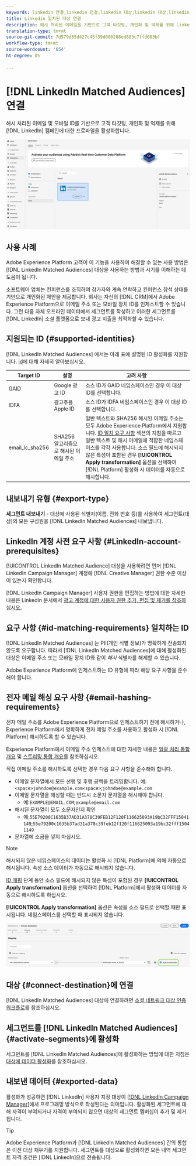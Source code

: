 ```yaml
---
keywords: linkedin 연결;linkedin 연결;linkedin 대상;linkedin 대상;linkedin
title: Linkedin 일치된 대상 연결
description: 해시 처리된 이메일을 기반으로 고객 타깃팅, 개인화 및 억제를 위해 LinkedIn 캠페인의 프로필을 활성화합니다.
translation-type: tm+mt
source-git-commit: 7d579d85d427c45f39d000288ed883c7ffd003bf
workflow-type: tm+mt
source-wordcount: '654'
ht-degree: 0%

---
```



# [!DNL LinkedIn Matched Audiences] 연결

해시 처리된 이메일 및 모바일 ID를 기반으로 고객 타깃팅, 개인화 및 억제를 위해 [!DNL LinkedIn] 캠페인에 대한 프로파일을 활성화합니다.

![Adobe Experience Platform UI의 LinkedIn 대상](../../assets/catalog/social/linkedin/catalog.png)

## 사용 사례

Adobe Experience Platform 고객이 이 기능을 사용하여 해결할 수 있는 사용 방법은 [!DNL LinkedIn Matched Audiences] 대상을 사용하는 방법과 시기를 이해하는 데 도움이 됩니다.

소프트웨어 업체는 컨퍼런스를 조직하여 참가자와 계속 연락하고 컨퍼런스 참석 상태를 기반으로 개인화된 제안을 제공합니다. 회사는 자신의 [!DNL CRM]에서 Adobe Experience Platform으로 이메일 주소 또는 모바일 장치 ID를 인제스트할 수 있습니다. 그런 다음 자체 오프라인 데이터에서 세그먼트를 작성하고 이러한 세그먼트를 [!DNL LinkedIn] 소셜 플랫폼으로 보내 광고 지출을 최적화할 수 있습니다.

## 지원되는 ID {#supported-identities}

[!DNL LinkedIn Matched Audiences] 에서는 아래 표에 설명된 ID 활성화를 지원합니다. [id](/help/identity-service/namespaces.md)에 대해 자세히 알아보십시오.

| Target ID | 설명 | 고려 사항 |
|---|---|---|
| GAID | Google 광고 ID | 소스 ID가 GAID 네임스페이스인 경우 이 대상 ID를 선택합니다. |
| IDFA | 광고주용 Apple ID | 소스 ID가 IDFA 네임스페이스인 경우 이 대상 ID를 선택합니다. |
| email_lc_sha256 | SHA256 알고리즘으로 해시된 이메일 주소 | 일반 텍스트와 SHA256 해시된 이메일 주소는 모두 Adobe Experience Platform에서 지원합니다. [ID 일치 요구 사항](#id-matching-requirements-id-matching-requirements) 섹션의 지침을 따르고 일반 텍스트 및 해시 이메일에 적합한 네임스페이스를 각각 사용합니다. 소스 필드에 해시되지 않은 특성이 포함된 경우 **[!UICONTROL Apply transformation]** 옵션을 선택하여 [!DNL Platform] 활성화 시 데이터를 자동으로 해시합니다. |


## 내보내기 유형 {#export-type}

**세그먼트 내보내기**  - 대상에 사용된 식별자(이름, 전화 번호 등)를 사용하여 세그먼트(대상)의 모든 구성원을  [!DNL LinkedIn Matched Audiences] 내보냅니다.

## LinkedIn 계정 사전 요구 사항 {#LinkedIn-account-prerequisites}

[!UICONTROL LinkedIn Matched Audience] 대상을 사용하려면 먼저 [!DNL LinkedIn Campaign Manager] 계정에 [!DNL Creative Manager] 권한 수준 이상이 있는지 확인합니다.

[!DNL LinkedIn Campaign Manager] 사용자 권한을 편집하는 방법에 대한 자세한 내용은 LinkedIn 문서에서 [광고 계정에 대한 사용자 권한 추가, 편집 및 제거를 참조하십시오.](https://www.linkedin.com/help/lms/answer/5753)

## 요구 사항 {#id-matching-requirements} 일치하는 ID

[!DNL LinkedIn Matched Audiences] 는 PII(개인 식별 정보)가 명확하게 전송되지 않도록 요구합니다. 따라서 [!DNL LinkedIn Matched Audiences]에 대해 활성화된 대상은 이메일 주소 또는 모바일 장치 ID와 같이 *해시* 식별자를 해제할 수 있습니다.

Adobe Experience Platform에 인제스트하는 ID 유형에 따라 해당 요구 사항을 준수해야 합니다.

## 전자 메일 해싱 요구 사항 {#email-hashing-requirements}

전자 메일 주소를 Adobe Experience Platform으로 인제스트하기 전에 해시하거나, Experience Platform에서 명확하게 전자 메일 주소를 사용하고 활성화 시 [!DNL Platform] 해시하도록 할 수 있습니다.

Experience Platform에서 이메일 주소 인제스트에 대한 자세한 내용은 [일괄 처리 통합 개요](/help/ingestion/batch-ingestion/overview.md) 및 [스트리밍 통합 개요](/help/ingestion/streaming-ingestion/overview.md)를 참조하십시오.

직접 이메일 주소를 해시하도록 선택한 경우 다음 요구 사항을 준수해야 합니다.

- 이메일 문자열에서 모든 선행 및 후행 공백을 트리밍합니다. 예:`<space>johndoe@example.com<space>`;`johndoe@example.com`
- 이메일 문자열을 해싱할 때는 반드시 소문자 문자열을 해시해야 합니다.
   - 예:`EXAMPLE@EMAIL.COM`;`example@email.com`
- 해시된 문자열이 모두 소문자인지 확인
   - 예:`55E79200C1635B37AD31A378C39FEB12F120F116625093A19bC32FFF15041149`;`55e79200c1635b37ad31a378c39feb12f120f116625093a19bc32fff15041149`
- 문자열에 소금을 넣지 마십시오.

>[!NOTE]
>
>해시되지 않은 네임스페이스의 데이터는 활성화 시 [!DNL Platform]에 의해 자동으로 해시됩니다.
> 속성 소스 데이터가 자동으로 해시되지 않습니다.
> 
> [ID 매핑](../../ui/activate-destinations.md#identity-mapping) 단계 동안 소스 필드에 해시되지 않은 특성이 포함된 경우 **[!UICONTROL Apply transformation]** 옵션을 선택하여 [!DNL Platform]에서 활성화 데이터를 자동으로 해시하도록 하십시오.
> 
> **[!UICONTROL Apply transformation]** 옵션은 속성을 소스 필드로 선택할 때만 표시됩니다. 네임스페이스를 선택할 때 표시되지 않습니다.

![ID 매핑 변형](../../assets/ui/activate-destinations/identity-mapping-transformation.png)

## 대상 {#connect-destination}에 연결

[!DNL LinkedIn Matched Audiences] 대상에 연결하려면 [소셜 네트워크 대상 인증 워크플로](./workflow.md)를 참조하십시오.

## 세그먼트를 [!DNL LinkedIn Matched Audiences] {#activate-segments}에 활성화

세그먼트를 [!DNL LinkedIn Matched Audiences]에 활성화하는 방법에 대한 지침은 [대상에 데이터 활성화](../../ui/activate-destinations.md)를 참조하십시오.

## 내보낸 데이터 {#exported-data}

활성화가 성공하면 [!DNL LinkedIn] 사용자 지정 대상이 [[!DNL LinkedIn Campaign Manager]](https://www.linkedin.com/campaignmanager/login)에서 프로그래밍 방식으로 작성된다는 의미입니다. 활성화된 세그먼트에 대해 자격이 부여되거나 자격이 부여되지 않으면 대상의 세그먼트 멤버십이 추가 및 제거됩니다.

>[!TIP]
>
>Adobe Experience Platform과 [!DNL LinkedIn Matched Audiences] 간의 통합은 이전 대상 채우기를 지원합니다. 세그먼트를 대상으로 활성화하면 모든 내역 세그먼트 자격 조건은 [!DNL LinkedIn]으로 전송됩니다.